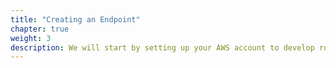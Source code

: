 ```yaml
---
title: "Creating an Endpoint"
chapter: true
weight: 3
description: We will start by setting up your AWS account to develop robot applications with AWS RoboMaker. 
---
```



